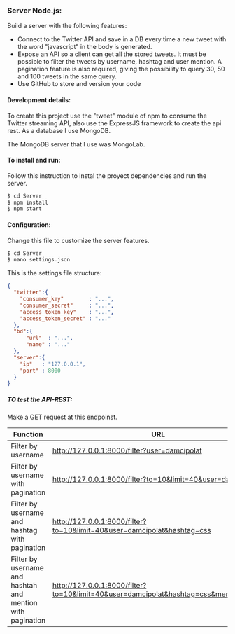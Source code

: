 ### Server Node.js:
Build a server with the following features:
- Connect to the Twitter API and save in a DB every time a new tweet with the word "javascript" in the body is generated.
- Expose an API so a client can get all the stored tweets. It must be possible to filter the tweets by username, hashtag
and user mention. A pagination feature is also required, giving the possibility to query 30, 50 and 100 tweets in the same
query.
- Use GitHub to store and version your code

#### Development details:
To create this project use the "tweet" module of npm to consume the Twitter streaming API, also use the ExpressJS framework to create the api rest. As a database I use MongoDB.

The MongoDB server that I use was MongoLab.

#### To install and run:
Follow this instruction to instal the proyect dependencies and run the server.

```sh
$ cd Server
$ npm install
$ npm start
```

#### Configuration:
Change this file to customize the server features.

```sh
$ cd Server
$ nano settings.json
```

This is the settings file structure:
```json
{
  "twitter":{
    "consumer_key"        : "...",
    "consumer_secret"     : "...",
    "access_token_key"    : "...",
    "access_token_secret" : "..."
  },
  "bd":{
      "url"  : "...",
      "name" : "..."
  },
  "server":{
    "ip"   : "127.0.0.1",
    "port" : 8000
  }
}
```

##### TO test the API-REST:
Make a GET request at this endpoinst.


| Function  | URL      |
|------------------------------------------------------------|---------------------------------------------------------------------------------------|
| Filter by username                                         | http://127.0.0.1:8000/filter?user=damcipolat                                          |
| Filter by username with pagination                         | http://127.0.0.1:8000/filter?to=10&limit=40&user=damcipolat                           |
| Filter by username and hashtag with pagination             | http://127.0.0.1:8000/filter?to=10&limit=40&user=damcipolat&hashtag=css               |
| Filter by username and hashtah and mention with pagination | http://127.0.0.1:8000/filter?to=10&limit=40&user=damcipolat&hashtag=css&mention=peter |
